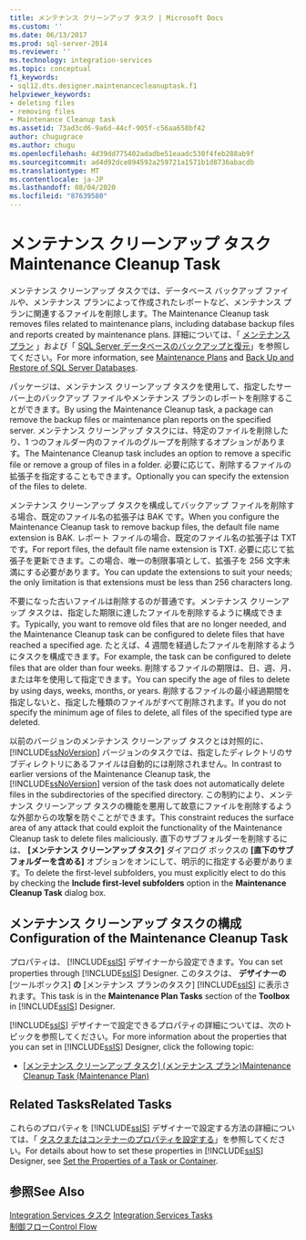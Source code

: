 ```yaml
---
title: メンテナンス クリーンアップ タスク | Microsoft Docs
ms.custom: ''
ms.date: 06/13/2017
ms.prod: sql-server-2014
ms.reviewer: ''
ms.technology: integration-services
ms.topic: conceptual
f1_keywords:
- sql12.dts.designer.maintenancecleanuptask.f1
helpviewer_keywords:
- deleting files
- removing files
- Maintenance Cleanup task
ms.assetid: 73ad3cd6-9a6d-44cf-905f-c56aa658bf42
author: chugugrace
ms.author: chugu
ms.openlocfilehash: 4d39dd775402adadbe51eaadc530f4feb288ab9f
ms.sourcegitcommit: ad4d92dce894592a259721a1571b1d8736abacdb
ms.translationtype: MT
ms.contentlocale: ja-JP
ms.lasthandoff: 08/04/2020
ms.locfileid: "87639580"
---
```

# <a name="maintenance-cleanup-task"></a><span data-ttu-id="39705-102">メンテナンス クリーンアップ タスク</span><span class="sxs-lookup"><span data-stu-id="39705-102">Maintenance Cleanup Task</span></span>
  <span data-ttu-id="39705-103">メンテナンス クリーンアップ タスクでは、データベース バックアップ ファイルや、メンテナンス プランによって作成されたレポートなど、メンテナンス プランに関連するファイルを削除します。</span><span class="sxs-lookup"><span data-stu-id="39705-103">The Maintenance Cleanup task removes files related to maintenance plans, including database backup files and reports created by maintenance plans.</span></span> <span data-ttu-id="39705-104">詳細については、「 [メンテナンス プラン](../../relational-databases/maintenance-plans/maintenance-plans.md) 」および「 [SQL Server データベースのバックアップと復元](../../relational-databases/backup-restore/back-up-and-restore-of-sql-server-databases.md)」を参照してください。</span><span class="sxs-lookup"><span data-stu-id="39705-104">For more information, see [Maintenance Plans](../../relational-databases/maintenance-plans/maintenance-plans.md) and [Back Up and Restore of SQL Server Databases](../../relational-databases/backup-restore/back-up-and-restore-of-sql-server-databases.md).</span></span>  
  
 <span data-ttu-id="39705-105">パッケージは、メンテナンス クリーンアップ タスクを使用して、指定したサーバー上のバックアップ ファイルやメンテナンス プランのレポートを削除することができます。</span><span class="sxs-lookup"><span data-stu-id="39705-105">By using the Maintenance Cleanup task, a package can remove the backup files or maintenance plan reports on the specified server.</span></span> <span data-ttu-id="39705-106">メンテナンス クリーンアップ タスクには、特定のファイルを削除したり、1 つのフォルダー内のファイルのグループを削除するオプションがあります。</span><span class="sxs-lookup"><span data-stu-id="39705-106">The Maintenance Cleanup task includes an option to remove a specific file or remove a group of files in a folder.</span></span> <span data-ttu-id="39705-107">必要に応じて、削除するファイルの拡張子を指定することもできます。</span><span class="sxs-lookup"><span data-stu-id="39705-107">Optionally you can specify the extension of the files to delete.</span></span>  
  
 <span data-ttu-id="39705-108">メンテナンス クリーンアップ タスクを構成してバックアップ ファイルを削除する場合、既定のファイル名の拡張子は BAK です。</span><span class="sxs-lookup"><span data-stu-id="39705-108">When you configure the Maintenance Cleanup task to remove backup files, the default file name extension is BAK.</span></span> <span data-ttu-id="39705-109">レポート ファイルの場合、既定のファイル名の拡張子は TXT です。</span><span class="sxs-lookup"><span data-stu-id="39705-109">For report files, the default file name extension is TXT.</span></span> <span data-ttu-id="39705-110">必要に応じて拡張子を更新できます。この場合、唯一の制限事項として、拡張子を 256 文字未満にする必要があります。</span><span class="sxs-lookup"><span data-stu-id="39705-110">You can update the extensions to suit your needs; the only limitation is that extensions must be less than 256 characters long.</span></span>  
  
 <span data-ttu-id="39705-111">不要になった古いファイルは削除するのが普通です。メンテナンス クリーンアップ タスクは、指定した期限に達したファイルを削除するように構成できます。</span><span class="sxs-lookup"><span data-stu-id="39705-111">Typically, you want to remove old files that are no longer needed, and the Maintenance Cleanup task can be configured to delete files that have reached a specified age.</span></span> <span data-ttu-id="39705-112">たとえば、4 週間を経過したファイルを削除するようにタスクを構成できます。</span><span class="sxs-lookup"><span data-stu-id="39705-112">For example, the task can be configured to delete files that are older than four weeks.</span></span> <span data-ttu-id="39705-113">削除するファイルの期限は、日、週、月、または年を使用して指定できます。</span><span class="sxs-lookup"><span data-stu-id="39705-113">You can specify the age of files to delete by using days, weeks, months, or years.</span></span> <span data-ttu-id="39705-114">削除するファイルの最小経過期間を指定しないと、指定した種類のファイルがすべて削除されます。</span><span class="sxs-lookup"><span data-stu-id="39705-114">If you do not specify the minimum age of files to delete, all files of the specified type are deleted.</span></span>  
  
 <span data-ttu-id="39705-115">以前のバージョンのメンテナンス クリーンアップ タスクとは対照的に、 [!INCLUDE[ssNoVersion](../../includes/ssnoversion-md.md)] バージョンのタスクでは、指定したディレクトリのサブディレクトリにあるファイルは自動的には削除されません。</span><span class="sxs-lookup"><span data-stu-id="39705-115">In contrast to earlier versions of the Maintenance Cleanup task, the [!INCLUDE[ssNoVersion](../../includes/ssnoversion-md.md)] version of the task does not automatically delete files in the subdirectories of the specified directory.</span></span> <span data-ttu-id="39705-116">この制約により、メンテナンス クリーンアップ タスクの機能を悪用して故意にファイルを削除するような外部からの攻撃を防ぐことができます。</span><span class="sxs-lookup"><span data-stu-id="39705-116">This constraint reduces the surface area of any attack that could exploit the functionality of the Maintenance Cleanup task to delete files maliciously.</span></span> <span data-ttu-id="39705-117">直下のサブフォルダーを削除するには、 **[メンテナンス クリーンアップ タスク]** ダイアログ ボックスの **[直下のサブフォルダーを含める]** オプションをオンにして、明示的に指定する必要があります。</span><span class="sxs-lookup"><span data-stu-id="39705-117">To delete the first-level subfolders, you must explicitly elect to do this by checking the **Include first-level subfolders** option in the **Maintenance Cleanup Task** dialog box.</span></span>  
  
## <a name="configuration-of-the-maintenance-cleanup-task"></a><span data-ttu-id="39705-118">メンテナンス クリーンアップ タスクの構成</span><span class="sxs-lookup"><span data-stu-id="39705-118">Configuration of the Maintenance Cleanup Task</span></span>  
 <span data-ttu-id="39705-119">プロパティは、 [!INCLUDE[ssIS](../../includes/ssis-md.md)] デザイナーから設定できます。</span><span class="sxs-lookup"><span data-stu-id="39705-119">You can set properties through [!INCLUDE[ssIS](../../includes/ssis-md.md)] Designer.</span></span> <span data-ttu-id="39705-120">このタスクは、 **デザイナーの** [ツールボックス] **の** [メンテナンス プランのタスク] [!INCLUDE[ssIS](../../includes/ssis-md.md)] に表示されます。</span><span class="sxs-lookup"><span data-stu-id="39705-120">This task is in the **Maintenance Plan Tasks** section of the **Toolbox** in [!INCLUDE[ssIS](../../includes/ssis-md.md)] Designer.</span></span>  
  
 <span data-ttu-id="39705-121">[!INCLUDE[ssIS](../../includes/ssis-md.md)] デザイナーで設定できるプロパティの詳細については、次のトピックを参照してください。</span><span class="sxs-lookup"><span data-stu-id="39705-121">For more information about the properties that you can set in [!INCLUDE[ssIS](../../includes/ssis-md.md)] Designer, click the following topic:</span></span>  
  
-   <span data-ttu-id="39705-122">[[メンテナンス クリーンアップ タスク] (メンテナンス プラン)](../../relational-databases/maintenance-plans/maintenance-cleanup-task-maintenance-plan.md)</span><span class="sxs-lookup"><span data-stu-id="39705-122">[Maintenance Cleanup Task &#40;Maintenance Plan&#41;](../../relational-databases/maintenance-plans/maintenance-cleanup-task-maintenance-plan.md)</span></span>  
  
## <a name="related-tasks"></a><span data-ttu-id="39705-123">Related Tasks</span><span class="sxs-lookup"><span data-stu-id="39705-123">Related Tasks</span></span>  
 <span data-ttu-id="39705-124">これらのプロパティを [!INCLUDE[ssIS](../../includes/ssis-md.md)] デザイナーで設定する方法の詳細については、「 [タスクまたはコンテナーのプロパティを設定する](../set-the-properties-of-a-task-or-container.md)」を参照してください。</span><span class="sxs-lookup"><span data-stu-id="39705-124">For details about how to set these properties in [!INCLUDE[ssIS](../../includes/ssis-md.md)] Designer, see [Set the Properties of a Task or Container](../set-the-properties-of-a-task-or-container.md).</span></span>  
  
## <a name="see-also"></a><span data-ttu-id="39705-125">参照</span><span class="sxs-lookup"><span data-stu-id="39705-125">See Also</span></span>  
 <span data-ttu-id="39705-126">[Integration Services タスク](integration-services-tasks.md) </span><span class="sxs-lookup"><span data-stu-id="39705-126">[Integration Services Tasks](integration-services-tasks.md) </span></span>  
 [<span data-ttu-id="39705-127">制御フロー</span><span class="sxs-lookup"><span data-stu-id="39705-127">Control Flow</span></span>](control-flow.md)  
  
  
